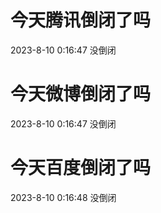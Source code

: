 # 今天腾讯倒闭了吗

2023-8-10 0:16:47 没倒闭

# 今天微博倒闭了吗

2023-8-10 0:16:47 没倒闭

# 今天百度倒闭了吗

2023-8-10 0:16:48 没倒闭

